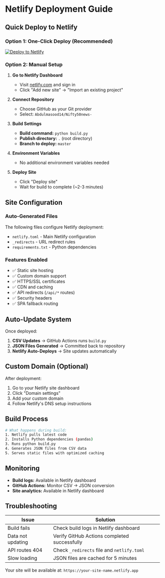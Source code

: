 # Netlify Deployment Guide

## Quick Deploy to Netlify

### Option 1: One-Click Deploy (Recommended)
[![Deploy to Netlify](https://www.netlify.com/img/deploy/button.svg)](https://app.netlify.com/start/deploy?repository=https://github.com/Abdulmasood14/Nifty50news-)

### Option 2: Manual Setup

1. **Go to Netlify Dashboard**
   - Visit [netlify.com](https://netlify.com) and sign in
   - Click "Add new site" → "Import an existing project"

2. **Connect Repository**
   - Choose GitHub as your Git provider
   - Select: `Abdulmasood14/Nifty50news-`

3. **Build Settings**
   - **Build command:** `python build.py`
   - **Publish directory:** `.` (root directory)
   - **Branch to deploy:** `master`

4. **Environment Variables**
   - No additional environment variables needed

5. **Deploy Site**
   - Click "Deploy site"
   - Wait for build to complete (~2-3 minutes)

## Site Configuration

### Auto-Generated Files
The following files configure Netlify deployment:
- `netlify.toml` - Main Netlify configuration
- `_redirects` - URL redirect rules
- `requirements.txt` - Python dependencies

### Features Enabled
- ✅ Static site hosting
- ✅ Custom domain support
- ✅ HTTPS/SSL certificates
- ✅ CDN and caching
- ✅ API redirects (`/api/*` routes)
- ✅ Security headers
- ✅ SPA fallback routing

## Auto-Update System

Once deployed:
1. **CSV Updates** → GitHub Actions runs `build.py`
2. **JSON Files Generated** → Committed back to repository
3. **Netlify Auto-Deploys** → Site updates automatically

## Custom Domain (Optional)

After deployment:
1. Go to your Netlify site dashboard
2. Click "Domain settings"
3. Add your custom domain
4. Follow Netlify's DNS setup instructions

## Build Process

```bash
# What happens during build:
1. Netlify pulls latest code
2. Installs Python dependencies (pandas)
3. Runs python build.py
4. Generates JSON files from CSV data
5. Serves static files with optimized caching
```

## Monitoring

- **Build logs:** Available in Netlify dashboard
- **GitHub Actions:** Monitor CSV → JSON conversion
- **Site analytics:** Available in Netlify dashboard

## Troubleshooting

| Issue | Solution |
|-------|----------|
| Build fails | Check build logs in Netlify dashboard |
| Data not updating | Verify GitHub Actions completed successfully |
| API routes 404 | Check `_redirects` file and `netlify.toml` |
| Slow loading | JSON files are cached for 5 minutes |

Your site will be available at: `https://your-site-name.netlify.app`